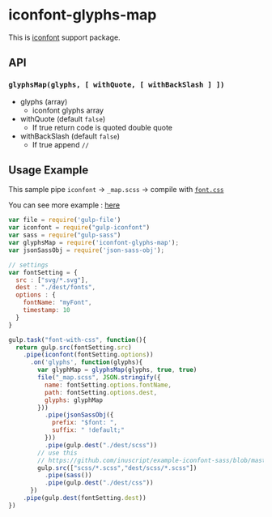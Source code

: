 # iconfont-glyphs-map

This is [iconfont](https://github.com/nfroidure/gulp-iconfont/) support package.

## API
### `glyphsMap(glyphs, [ withQuote, [ withBackSlash ] ])`
- glyphs (array)
  - iconfont glyphs array
- withQuote (default `false`)
  - If true return code is quoted double quote
- withBackSlash (default `false`)
  - If true append `//`

## Usage Example

This sample pipe `iconfont` -> `_map.scss` -> compile with [`font.css`](https://github.com/inuscript/example-iconfont-sass/blob/master/scss/font.scss)

You can see more example : [here](https://github.com/inuscript/example-iconfont-sass)

```js
var file = require('gulp-file')
var iconfont = require("gulp-iconfont")
var sass = require("gulp-sass")
var glyphsMap = require('iconfont-glyphs-map');
var jsonSassObj = require('json-sass-obj');

// settings
var fontSetting = {
  src : ["svg/*.svg"],
  dest : "./dest/fonts",
  options : {
    fontName: "myFont",
    timestamp: 10
  }
}

gulp.task("font-with-css", function(){
  return gulp.src(fontSetting.src)
    .pipe(iconfont(fontSetting.options))
      .on('glyphs', function(glyphs){
        var glyphMap = glyphsMap(glyphs, true, true)
        file("_map.scss", JSON.stringify({
          name: fontSetting.options.fontName,
          path: fontSetting.options.dest,
          glyphs: glyphMap
        }))
          .pipe(jsonSassObj({
            prefix: "$font: ",
            suffix: " !default;"
          }))
          .pipe(gulp.dest("./dest/scss"))
        // use this
        // https://github.com/inuscript/example-iconfont-sass/blob/master/scss/font.scss
        gulp.src(["scss/*.scss","dest/scss/*.scss"])
          .pipe(sass())
          .pipe(gulp.dest("./dest/css"))
      })
    .pipe(gulp.dest(fontSetting.dest))
})
```